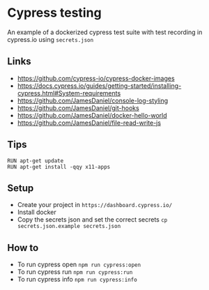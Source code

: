 # Cypress testing

An example of a dockerized cypress test suite with test recording in cypress.io using `secrets.json`

## Links

 - https://github.com/cypress-io/cypress-docker-images
 - https://docs.cypress.io/guides/getting-started/installing-cypress.html#System-requirements
 - https://github.com/JamesDaniel/console-log-styling
 - https://github.com/JamesDaniel/git-hooks
 - https://github.com/JamesDaniel/docker-hello-world
 - https://github.com/JamesDaniel/file-read-write-js

## Tips

```
RUN apt-get update
RUN apt-get install -qqy x11-apps
```

## Setup

 - Create your project in `https://dashboard.cypress.io/`
 - Install docker
 - Copy the secrets json and set the correct secrets `cp secrets.json.example secrets.json`

## How to

 - To run cypress open `npm run cypress:open`
 - To run cypress run `npm run cypress:run`
 - To run cypress info `npm run cypress:info`
